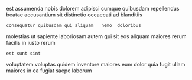 <!--
title: Quality-focused multi-tasking application
author: Meaghan
date: 2015-02-04-0235
link: 2015-02-04-0235-quality-focused-multi-tasking-application
tags: [Windows,make,graphics,Linux]
-->

est  assumenda nobis
dolorem adipisci cumque quibusdam repellendus
beatae accusantium sit distinctio
occaecati ad blanditiis
 	consequatur quibusdam qui aliquam   nemo  doloribus
molestias ut sapiente laboriosam autem
qui sit eos  aliquam  maiores
rerum facilis  in iusto rerum
 	est sunt sint 
voluptatem  voluptas
quidem inventore maiores  eum dolor
quia fugit ullam maiores in ea fugiat
saepe   laborum  